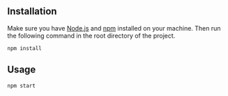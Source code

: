 
## Installation
Make sure you have [Node.js](https://nodejs.org/en) and [npm](https://www.npmjs.com) installed on your machine. Then run the following command in the root directory of the project.
```
npm install
```

## Usage
```
npm start
```